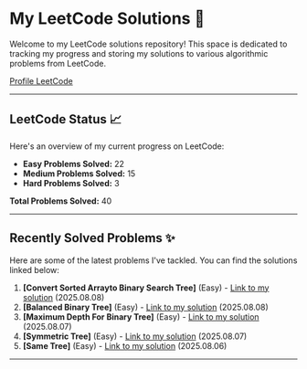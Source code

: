 # My LeetCode Solutions 🚀

Welcome to my LeetCode solutions repository! This space is dedicated to tracking my progress and storing my solutions to various algorithmic problems from LeetCode.

[Profile LeetCode](https://leetcode.com/u/L4yoos/)

---

## LeetCode Status 📈

Here's an overview of my current progress on LeetCode:
    
* **Easy Problems Solved:** 22
* **Medium Problems Solved:** 15
* **Hard Problems Solved:** 3
    
**Total Problems Solved:** 40
    

---

## Recently Solved Problems ✨

Here are some of the latest problems I've tackled. You can find the solutions linked below:
    
1.  **[Convert Sorted Arrayto Binary Search Tree]** (Easy) - [Link to my solution](https://github.com/L4yoos/leetcode/blob/main/108_ConvertSortedArraytoBinarySearchTree_Easy/Solution.java) (2025.08.08)
2.  **[Balanced Binary Tree]** (Easy) - [Link to my solution](https://github.com/L4yoos/leetcode/blob/main/110_BalancedBinaryTree_Easy/Solution.java) (2025.08.08)
3.  **[Maximum Depth For Binary Tree]** (Easy) - [Link to my solution](https://github.com/L4yoos/leetcode/blob/main/104_MaximumDepthForBinaryTree_Easy/Solution.java) (2025.08.07)
4.  **[Symmetric Tree]** (Easy) - [Link to my solution](https://github.com/L4yoos/leetcode/blob/main/101_SymmetricTree_Easy/Solution.java) (2025.08.07)
5.  **[Same Tree]** (Easy) - [Link to my solution](https://github.com/L4yoos/leetcode/blob/main/100_SameTree_Easy/Solution.java) (2025.08.06)
    
---

